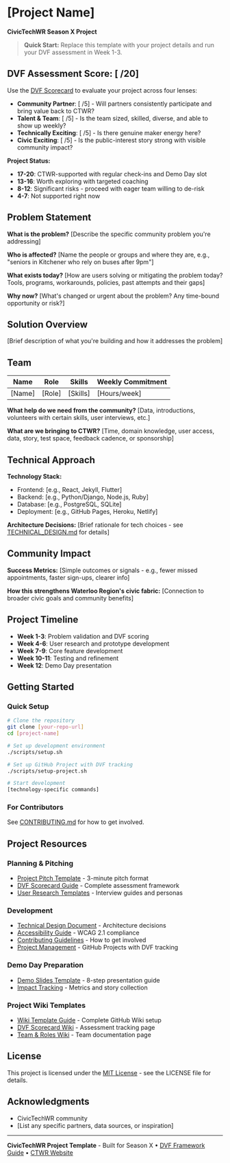 # [Project Name]

**CivicTechWR Season X Project**

> **Quick Start:** Replace this template with your project details and run your DVF assessment in Week 1-3.

## DVF Assessment Score: [ /20]

Use the [DVF Scorecard](docs/DVF_SCORECARD.md) to evaluate your project across four lenses:

- **Community Partner**: [ /5] - Will partners consistently participate and bring value back to CTWR?
- **Talent & Team**: [ /5] - Is the team sized, skilled, diverse, and able to show up weekly?
- **Technically Exciting**: [ /5] - Is there genuine maker energy here?
- **Civic Exciting**: [ /5] - Is the public-interest story strong with visible community impact?

**Project Status:**
- **17-20**: CTWR-supported with regular check-ins and Demo Day slot
- **13-16**: Worth exploring with targeted coaching
- **8-12**: Significant risks - proceed with eager team willing to de-risk
- **4-7**: Not supported right now

## Problem Statement

**What is the problem?**
[Describe the specific community problem you're addressing]

**Who is affected?**
[Name the people or groups and where they are, e.g., "seniors in Kitchener who rely on buses after 9pm"]

**What exists today?**
[How are users solving or mitigating the problem today? Tools, programs, workarounds, policies, past attempts and their gaps]

**Why now?**
[What's changed or urgent about the problem? Any time-bound opportunity or risk?]

## Solution Overview

[Brief description of what you're building and how it addresses the problem]

## Team

| Name | Role | Skills | Weekly Commitment |
|------|------|--------|------------------|
| [Name] | [Role] | [Skills] | [Hours/week] |

**What help do we need from the community?**
[Data, introductions, volunteers with certain skills, user interviews, etc.]

**What are we bringing to CTWR?**
[Time, domain knowledge, user access, data, story, test space, feedback cadence, or sponsorship]

## Technical Approach

**Technology Stack:**
- Frontend: [e.g., React, Jekyll, Flutter]
- Backend: [e.g., Python/Django, Node.js, Ruby]
- Database: [e.g., PostgreSQL, SQLite]
- Deployment: [e.g., GitHub Pages, Heroku, Netlify]

**Architecture Decisions:**
[Brief rationale for tech choices - see [TECHNICAL_DESIGN.md](docs/TECHNICAL_DESIGN.md) for details]

## Community Impact

**Success Metrics:**
[Simple outcomes or signals - e.g., fewer missed appointments, faster sign-ups, clearer info]

**How this strengthens Waterloo Region's civic fabric:**
[Connection to broader civic goals and community benefits]

## Project Timeline

- **Week 1-3**: Problem validation and DVF scoring
- **Week 4-6**: User research and prototype development
- **Week 7-9**: Core feature development
- **Week 10-11**: Testing and refinement
- **Week 12**: Demo Day presentation

## Getting Started

### Quick Setup
```bash
# Clone the repository
git clone [your-repo-url]
cd [project-name]

# Set up development environment
./scripts/setup.sh

# Set up GitHub Project with DVF tracking
./scripts/setup-project.sh

# Start development
[technology-specific commands]
```

### For Contributors
See [CONTRIBUTING.md](docs/CONTRIBUTING.md) for how to get involved.

## Project Resources

### Planning & Pitching
- [Project Pitch Template](docs/PROJECT_PITCH.md) - 3-minute pitch format
- [DVF Scorecard Guide](docs/DVF_SCORECARD.md) - Complete assessment framework
- [User Research Templates](docs/USER_RESEARCH.md) - Interview guides and personas

### Development
- [Technical Design Document](docs/TECHNICAL_DESIGN.md) - Architecture decisions
- [Accessibility Guide](docs/ACCESSIBILITY_GUIDE.md) - WCAG 2.1 compliance
- [Contributing Guidelines](docs/CONTRIBUTING.md) - How to get involved
- [Project Management](docs/PROJECT_MANAGEMENT.md) - GitHub Projects with DVF tracking

### Demo Day Preparation
- [Demo Slides Template](docs/DEMO_PREP.md) - 8-step presentation guide
- [Impact Tracking](docs/IMPACT_TRACKING.md) - Metrics and story collection

### Project Wiki Templates
- [Wiki Template Guide](wiki-template/README.md) - Complete GitHub Wiki setup
- [DVF Scorecard Wiki](wiki-template/DVF-Scorecard.md) - Assessment tracking page
- [Team & Roles Wiki](wiki-template/Team-and-Roles.md) - Team documentation page

## License

This project is licensed under the [MIT License](LICENSE) - see the LICENSE file for details.

## Acknowledgments

- CivicTechWR community
- [List any specific partners, data sources, or inspiration]

---

**CivicTechWR Project Template** - Built for Season X • [DVF Framework Guide](docs/DVF_SCORECARD.md) • [CTWR Website](https://civictechwr.org)
